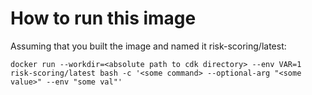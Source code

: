 # How to run this image

Assuming that you built the image and named it risk-scoring/latest:

```
docker run --workdir=<absolute path to cdk directory> --env VAR=1 risk-scoring/latest bash -c '<some command> --optional-arg "<some value>" --env "some val"'
```
